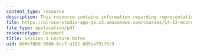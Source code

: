```yaml
---
content_type: resource
description: This resource contains information regarding representation of games.
file: https://ol-ocw-studio-app-qa.s3.amazonaws.com/courses/14-12-economic-applications-of-game-theory-fall-2012/b90ef0b930888cc7a1828d5eaf91f5c9_MIT14_12F12_chapter3.pdf
file_type: application/pdf
resourcetype: Document
title: Session 3 Lecture Notes
uid: b90ef0b9-3088-8cc7-a182-8d5eaf91f5c9
---
```

